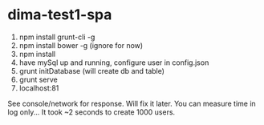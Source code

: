 dima-test1-spa
==============

1. npm install grunt-cli -g
2. npm install bower -g  (ignore for now)
3. npm install
4. have mySql up and running, configure user in config.json
5. grunt initDatabase  (will create db and table)
6. grunt serve
7. localhost:81


See console/network for response. Will fix it later.
You can measure time in log only... It took ~2 seconds to create 1000 users.
